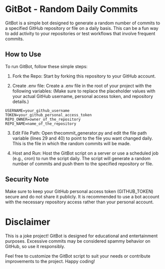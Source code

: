# GitBot - Random Daily Commits
GitBot is a simple bot designed to generate a random number of commits to a specified GitHub repository or file on a daily basis. This can be a fun way to add activity to your repositories or test workflows that involve frequent commits.

## How to Use
To run GitBot, follow these simple steps:

1. Fork the Repo: Start by forking this repository to your GitHub account.

2. Create .env file: Create a .env file in the root of your project with the following variables: (Make sure to replace the placeholder values with your actual GitHub username, personal access token, and repository details.)

```env
USERNAME=your_github_username
TOKEN=your_github_personal_access_token
REPO_OWNER=owner_of_the_repository
REPO_NAME=name_of_the_repository
```


3. Edit File Path: Open thecommit_generator.py and edit the file path variable (lines 29 and 40) to point to the file you want changed daily. This is the file in which the random commits will be made.
   
5. Host and Run: Host the GitBot script on a server or use a scheduled job (e.g., cron) to run the script daily. The script will generate a random number of commits and push them to the specified repository or file.

## Security Note
Make sure to keep your GitHub personal access token (GITHUB_TOKEN) secure and do not share it publicly. It is recommended to use a bot account with the necessary repository access rather than your personal account.

# Disclaimer
This is a joke project! GitBot is designed for educational and entertainment purposes. Excessive commits may be considered spammy behavior on GitHub, so use it responsibly.

Feel free to customize the GitBot script to suit your needs or contribute improvements to the project. Happy coding!





